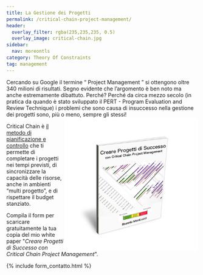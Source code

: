 ```yaml
---
title: La Gestione dei Progetti
permalink: /critical-chain-project-management/
header:
  overlay_filter: rgba(235,235,235, 0.5)
  overlay_image: critical-chain.jpg
sidebar: 
  nav: moreontls
category: Theory Of Constraints
tag: management
---
```


Cercando su Google il termine “ Project Management ” si ottengono oltre 340 milioni di risultati. Segno evidente che l’argomento è ben noto ma anche estremamente dibattuto. Perché? Perché da circa mezzo secolo (in pratica da quando è stato sviluppato il PERT - Program Evaluation and Review Technique) i problemi che sono causa di insuccesso nella gestione dei progetti sono, più o meno, sempre gli stessi! 
<img align="right" src="/images/cover-ebook.png" width="350px" />

Critical Chain è [il metodo di pianificazione e controllo](https://it.wikipedia.org/wiki/Critical_Chain_Project_Management) che ti permette di completare i progetti nei tempi previsti, di sincronizzare la capacità delle risorse, anche in ambienti “multi progetto”, e di rispettare il budget stanziato. 

Compila il form per scaricare gratuitamente la tua copia del mio white paper "*Creare Progetti di Successo con Critical Chain Project Management*".

{% include form_contatto.html %}